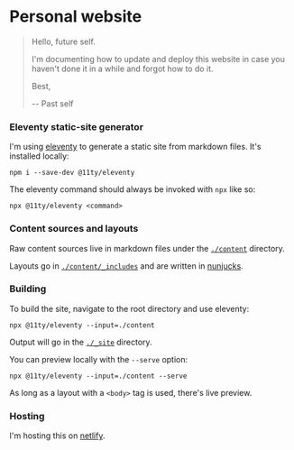 # Personal website

> Hello, future self.
>
> I'm documenting how to update and deploy this website in case you haven't
> done it in a while and forgot how to do it.
>
> Best,
>
> -- Past self

### Eleventy static-site generator

I'm using [eleventy](https://www.11ty.dev/) to generate a static site from markdown files. It's installed locally:

```
npm i --save-dev @11ty/eleventy
```

The eleventy command should always be invoked with `npx` like so:

```
npx @11ty/eleventy <command>
```

### Content sources and layouts

Raw content sources live in markdown files under the [`./content`](./content) directory.

Layouts go in [`./content/_includes`](./content/_includes) and are written in [nunjucks](https://mozilla.github.io/nunjucks/).


### Building

To build the site, navigate to the root directory and use eleventy:

```
npx @11ty/eleventy --input=./content
```

Output will go in the [`./_site`](./site) directory.


You can preview locally with the `--serve` option:

```
npx @11ty/eleventy --input=./content --serve
```

As long as a layout with a `<body>` tag is used, there's live preview.


### Hosting
I'm hosting this on [netlify](https://netlify.com).

